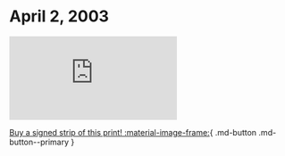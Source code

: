 # April 2, 2003

![](https://www.achewood.com/comic.php?date=04022003)

[Buy a signed strip of this print! :material-image-frame:](https://achewood-holiday-pop-up.myshopify.com/products/strip#04022003){ .md-button .md-button--primary }
